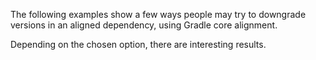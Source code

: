 The following examples show a few ways people may try to downgrade versions in an aligned dependency, using Gradle core alignment.

Depending on the chosen option, there are interesting results.
